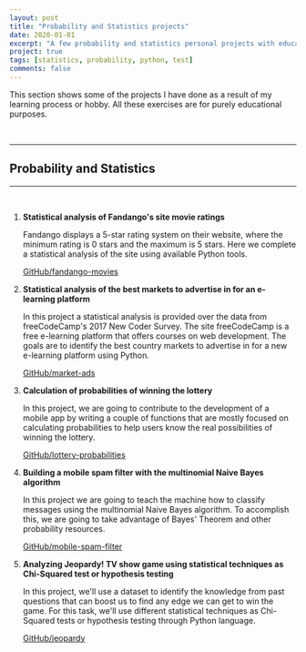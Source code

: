 ```yaml
---
layout: post
title: "Probability and Statistics projects"
date: 2020-01-01
excerpt: "A few probability and statistics personal projects with educational purpose."
project: true
tags: [statistics, probability, python, test]
comments: false
---
```


This section shows some of the projects I have done as a result of my learning process or hobby. All these exercises are for purely educational purposes.

<br>

***

## Probability and Statistics

***

<br>

1. **Statistical analysis of Fandango's site movie ratings**

    Fandango displays a 5-star rating system on their website, where the minimum rating is 0 stars and the maximum is 5 stars. Here we complete a statistical analysis of the site using available Python tools.

    <div markdown="0"><a href="https://github.com/cadovid/fandango-movies" class="btn">GitHub/fandango-movies</a></div>

2. **Statistical analysis of the best markets to advertise in for an e-learning platform**

    In this project a statistical analysis is provided over the data from freeCodeCamp's 2017 New Coder Survey. The site freeCodeCamp is a free e-learning platform that offers courses on web development. The goals are to identify the best country markets to advertise in for a new e-learning platform using Python.

    <div markdown="0"><a href="https://github.com/cadovid/market-ads" class="btn">GitHub/market-ads</a></div>

3. **Calculation of probabilities of winning the lottery**

    In this project, we are going to contribute to the development of a mobile app by writing a couple of functions that are mostly focused on calculating probabilities to help users know the real possibilities of winning the lottery.

    <div markdown="0"><a href="https://github.com/cadovid/lottery-probabilities" class="btn">GitHub/lottery-probabilities</a></div>

4. **Building a mobile spam filter with the multinomial Naive Bayes algorithm**

    In this project we are going to teach the machine how to classify messages using the multinomial Naive Bayes algorithm. To accomplish this, we are going to take advantage of Bayes' Theorem and other probability resources.

    <div markdown="0"><a href="https://github.com/cadovid/mobile-spam-filter" class="btn">GitHub/mobile-spam-filter</a></div>

5. **Analyzing Jeopardy! TV show game using statistical techniques as Chi-Squared test or hypothesis testing**

    In this project, we'll use a dataset to identify the knowledge from past questions that can boost us to find any edge we can get to win the game. For this task, we'll use different statistical techniques as Chi-Squared tests or hypothesis testing through Python language.

    <div markdown="0"><a href="https://github.com/cadovid/jeopardy" class="btn">GitHub/jeopardy</a></div>
